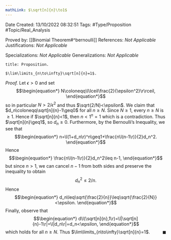 ```yaml
---
mathLink: $\sqrt[n]{n}\to1$
---
```


<div class="topSpace"></div>

Date Created: 13/10/2022 08:32:51
Tags: #Type/Proposition #Topic/Real_Analysis

Proved by: [[Binomial Theorem#^bernoulli]]
References: <i>Not Applicable</i>
Justifications: <i>Not Applicable</i>

Specializations: <i>Not Applicable</i>
Generalizations: <i>Not Applicable</i>

``` ad-Proposition
title: Proposition.

$\lim\limits_{n\to\infty}\sqrt[n]{n}=1$.

```

<i>Proof.</i> Let $\epsilon>0$ and set
$$\begin{equation*}
    N\coloneqq\l\lceil\frac{2}{\epsilon^2}\r\rceil,
\end{equation*}$$
so in particular $N>2/\epsilon^2$ and thus $\sqrt{2/N}<\epsilon$. We claim that $d_n\coloneqq\sqrt[n]{n}-1\geq0$ for all $n\geq N$. Since $N\geq1$, every $n\geq N$ is $\geq1$. Hence if $\sqrt[n]{n}<1$, then $n<1^n=1$ which is a contradiction. Thus $\sqrt[n]{n}\geq1$, so $d_n\geq0$. Furthermore, by the Bernoulli’s Inequality, we see that
$$\begin{equation*}
    n=\l(1+d_n\r)^n\geq1+\frac{n\l(n-1\r)}{2}d_n^2.
\end{equation*}$$
Hence
$$\begin{equation*}
    \frac{n\l(n-1\r)}{2}d_n^2\leq n-1,
\end{equation*}$$
but since $n>1$, we can cancel $n-1$ from both sides and preserve the inequality to obtain
$$\begin{equation*}
    d_n^2\leq2/n.
\end{equation*}$$
Hence
$$\begin{equation*}
    d_n\leq\sqrt{\frac{2}{n}}\leq\sqrt{\frac{2}{N}}<\epsilon.
\end{equation*}$$
Finally, observe that
$$\begin{equation*}
    d\l(\sqrt[n]{n},1\r)=\l|\sqrt[n]{n}-1\r|=\l|d_n\r|=d_n<\epsilon,
\end{equation*}$$
which holds for all $n\geq N$. Thus $\lim\limits_{n\to\infty}\sqrt[n]{n}=1$.<span style="float:right;">$\blacksquare$</span>
